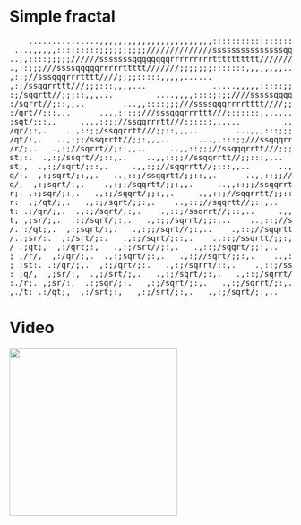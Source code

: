 # Simple fractal
<pre>
    ...............,,,,,,,,,,,,,,,,,,,,,,,,:::::::::::::::::::::::::::::::::;;;;;;;;;;;;;;;;;;;;;;;;;;;;;;;;;;;;;;;;;
 ...,,,,,,:::::::::;;;;;;;;;;//////////////sssssssssssssssqqqqqqqqqqqqqqqqqqrrrrrrrrrrrrrrrrrrrrrtttttttttttttttttttt
..,,::::;;;;;//////sssssssqqqqqqqqrrrrrrrrrtttttttttt///////////;;;;;;;;;;;;::::::::::::::,,,,,,,,,,,,,,.............
.,::;;;///ssssqqqqqrrrrrttttt///////;;;;;;;:::::::,,,,,,,,.........                              ...........,,,,,,,,,
,::;//sssqqqrrrtttt////;;;;:::::,,,,,......                   .......,,,,,,,::::::::;;;;;;;;/////////sssssssssqqqqqqq
,:;/ssqqrrttt///;;;:::,,,,...              .....,,,,,:::::;;;;;;//////ssssssqqqqqqqrrrrrrrttttttt///////;;;;;;;;:::::
:;/sqqrtt//;;;::,,,...         ....,,,,::::;;;;////sssssqqqqqrrrrrttttt/////;;;;;;::::::,,,,,,......
:/sqrrt//;::,,..        ...,,::::;;;///ssssqqqrrrrtttt////;;;;;::::,,,,,....               ......,,,,,::::::;;;;;////
;/qrt//;::,..      ..,,:::;;///sssqqqrrrttt///;;;::::,,,....            ....,,,,,::::;;;;;////sssssqqqqqrrrrrttttt///
;sqt/;::,.     ..,,::;;//ssqqrrrtt///;;;:::,,,...         ....,,,::::;;;////ssssqqqqrrrrtttt/////;;;;::::,,,,,.....
/qr/;:,.    ..,::;;/ssqqrrtt///;;::,,,..        ...,,,:::;;;///sssqqqrrrrttt////;;;::::,,,,....            ....,,,,::
/qt/:,.   ..,:;;/ssqrrtt//;;:,,,..      ...,,:::;;///ssqqqrrrttt///;;;:::,,,...           ...,,,,:::;;;;////ssssqqqrr
/r/;,.   .,:;//sqrrt//;::,,..     ..,,::;;;//ssqqqrrtt///;;;::,,,...        ...,,,:::;;;;///sssqqqrrrrttt////;;;::::,
st;:.  .,:;/ssqrt//;::,..    ..,,::;;//ssqqrrtt//;;:::,,..        ..,,,:::;;///sssqqqrrrttt///;;;:::,,,...          .
st;,  .,:;/sqrt/;::,.     .,,:;;//sqqrrtt//;;::,,..      ..,,,::;;///ssqqqrrttt//;;;:::,,,..         ...,,,:::;;;///s
q/:.  ,:;sqrt/;:,,.   ..,::;/ssqqrtt/;;::,,.      ..,,::;;//sssqqrrtt///;;::,,,..        ..,,,:::;;///sssqqqrrrtt///;
q/,  ,:;sqrt/:,.    .,:;;/sqqrtt/;;:,,.     ..,,::;;/ssqqrrtt//;;::,,,..       ..,,:::;;//sssqqrrrtt///;;;::,,,...
r;. .:;sqr/;:,.   .,:;/sqqrt/;;:,,.     .,,:;;//sqqrrtt/;;::,,..      ..,,::;;///ssqqrrttt//;;:::,,..        ...,,:::
r:  ,;/qt/;,.   .,:;/sqrt/;;:,.    ..,::;//sqqrtt//;::,,.      ..,::;;//ssqqrrtt//;;;::,,..       ..,,:::;;///ssqqrrr
t: .:/qr/;,.  .,:;/sqrt/;:,.    .,::;/ssqrrt//;::,..     .,,::;//ssqqrrt//;;::,,..      ..,,::;;;//ssqqrrttt//;;:::,,
t, ,;sr/;,.  .:;/sqrt/;:,.   .,:;;/sqrrt/;;:,..    ..,::;//ssqrrtt/;;::,,.      ..,,::;;//ssqqrrtt//;;::,,..       ..
/. :/qt;,.  ,:;sqrt/:,.   .,:;;/sqrt//;:,..    .,::;//sqqrtt/;;::,..     ..,::;;//sqqrrtt//;;::,,..      ..,,::;;//ss
/..;sr/:.  ,:/srt/;:.   .,:;/sqrt/;::,.    .,::;/ssqrtt/;;:,..     .,,:;;//sqqrrt//;;::,..      ..,::;;//ssqqrrtt//;;
/ .;qt;,  ,:/qrt;:,   .,:;/srt//;:,.   .,::;/sqqrt/;;:,..    ..,:;;/ssqqrtt/;;:,,..     ..,::;;//sqqrrtt//;;::,,.
; ,/r/,  ,:/qr/;,.  .,:;sqrt/;:,.   .,:;//sqrt/;;:,.    ..,:;;/sqqrtt/;;:,,.     ..,::;//ssqrrtt/;;::,,..     ..,,::;
; :st:. .:/qr/;,.  ,:;/qrt/;:.   .,:;/sqrrt/;:,.    .,::;/ssqrtt/;::,.     .,,:;;/ssqrrtt/;;:,,..     .,,::;;/ssqqrrt
: ;q/,  ,;sr/:,  .,;/srt/;,.   .,:;/sqrt/;:,.   .,::;/sqrrt/;::,.    ..,:;;/ssqrrt//;::,..    ..,::;;/ssqqrtt//;::,,.
:./r;. ,;sr/:,  .:;sqr/;:.   ,:;/sqrt/;:,.   .,:;/sqrrt/;:,..   ..,:;;/sqqrt//;:,,.     .,,:;;/ssqrrt//;::,,.     ..,
,./t: .:/qt;,  .:/srt;:,   ,:;/srt/;:,.   .,:;/sqrt/;:,..   .,::;/sqqrt/;;:,..    .,::;//sqrrt//;::,..     .,,:;;/ssq
</pre>

# Video

<img src="https://user-images.githubusercontent.com/98162342/155900914-2ee03b59-7a8c-49cf-88d6-84b6585c96de.gif" height="300"/></h1>
